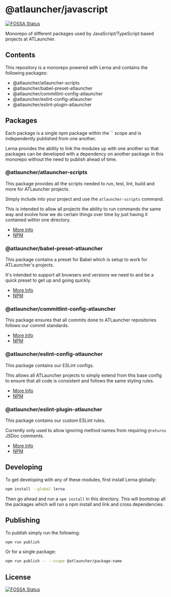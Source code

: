 # @atlauncher/javascript

[![FOSSA Status](https://app.fossa.io/api/projects/git%2Bgithub.com%2FATLauncher%2Fjavascript.svg?type=shield)](https://app.fossa.io/projects/git%2Bgithub.com%2FATLauncher%2Fjavascript?ref=badge_shield)

Monorepo of different packages used by JavaScript/TypeScript based projects at ATLauncher.

## Contents

This repository is a monorepo powered with Lerna and contains the following packages:

* @atlauncher/atlauncher-scripts
* @atlauncher/babel-preset-atlauncher
* @atlauncher/commitlint-config-atlauncher
* @atlauncher/eslint-config-atlauncher
* @atlauncher/eslint-plugin-atlauncher

## Packages

Each package is a single npm package within the `` scope and is independently published
from one another.

Lerna provides the ability to link the modules up with one another so that packages can be developed with a dependency
on another package in this monorepo without the need to publish ahead of time.

### @atlauncher/atlauncher-scripts

This package provides all the scripts needed to run, test, lint, build and more for ATLauncher projects.

Simply include into your project and use the `atlauncher-scripts` command.

This is intended to allow all projects the ability to run commands the same way and evolve how we do certain things over
time by just having it contained within one directory.

* [More Info](https://github.com/ATLauncher/javascript/tree/master/packages/atlauncher-scripts)
* [NPM](https://www.npmjs.com/package/@atlauncher/atlauncher-scripts)

### @atlauncher/babel-preset-atlauncher

This package contains a preset for Babel which is setup to work for ATLauncher's projects.

It's intended to support all browsers and versions we need to and be a quick preset to get up and going quickly.

* [More Info](https://github.com/ATLauncher/javascript/tree/master/packages/babel-present-atlauncher)
* [NPM](https://www.npmjs.com/package/@atlauncher/babel-present-atlauncher)

### @atlauncher/commitlint-config-atlauncher

This package ensures that all commits done to ATLauncher repositories follows our commit standards.

* [More Info](https://github.com/ATLauncher/javascript/tree/master/packages/commitlint-config-atlauncher)
* [NPM](https://www.npmjs.com/package/@atlauncher/commitlint-config-atlauncher)

### @atlauncher/eslint-config-atlauncher

This package contains our ESLint configs.

This allows all ATLauncher projects to simply extend from this base config to ensure that all code is consistent and
follows the same styling rules.

* [More Info](https://github.com/ATLauncher/javascript/tree/master/packages/eslint-config-atlauncher)
* [NPM](https://www.npmjs.com/package/@atlauncher/eslint-config-atlauncher)

### @atlauncher/eslint-plugin-atlauncher

This package contains our custom ESLint rules.

Currently only used to allow ignoring method names from requiring `@returns` JSDoc comments.

* [More Info](https://github.com/ATLauncher/javascript/tree/master/packages/eslint-plugin-atlauncher)
* [NPM](https://www.npmjs.com/package/@atlauncher/eslint-plugin-atlauncher)

## Developing

To get developing with any of these modules, first install Lerna globally:

```bash
npm install --global lerna
```

Then go ahead and run a `npm install` in this directory. This will bootstrap all the packages which
will run a npm install and link and cross dependencies.

## Publishing

To publish simply run the following:

```bash
npm run publish
```

Or for a single package:

```bash
npm run publish -- --scope @atlauncher/package-name
```

## License

[![FOSSA Status](https://app.fossa.io/api/projects/git%2Bgithub.com%2FATLauncher%2Fjavascript.svg?type=large)](https://app.fossa.io/projects/git%2Bgithub.com%2FATLauncher%2Fjavascript?ref=badge_large)

